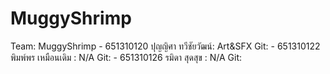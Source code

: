 # MuggyShrimp

Team: MuggyShrimp
    - 651310120 ปุญญิศา ทวีชัยวัฒน์: Art&SFX
    Git: 
    - 651310122 พิมพ์พร เหมือนเดิม : N/A
    Git:
    - 651310126 รมิดา สุดสุข : N/A
    Git:
